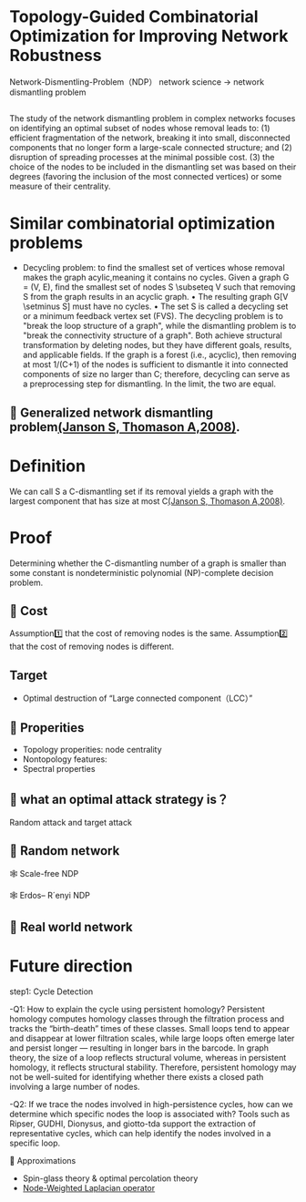 # Topology-Guided Combinatorial Optimization for Improving Network Robustness
Network-Dismentling-Problem（NDP）
network science -> network dismantling problem
## 
The study of the network dismantling problem in complex networks focuses on identifying an optimal subset of nodes whose removal leads to:
(1) efficient fragmentation of the network, breaking it into small, disconnected components that no longer form a large-scale connected structure; and
(2) disruption of spreading processes at the minimal possible cost.
(3) the choice of the nodes to be included in the dismantling set was based on their degrees (favoring the inclusion of the most connected vertices) or some measure of their centrality.

# Similar combinatorial optimization problems
- Decycling problem: to find the smallest set of vertices whose removal makes the graph acylic,meaning it contains no cycles.
Given a graph G = (V, E), find the smallest set of nodes S \subseteq V such that removing S from the graph results in an acyclic graph.
	•	The resulting graph G[V \setminus S] must have no cycles.
	•	The set S is called a decycling set or a minimum feedback vertex set (FVS).
The decycling problem is to "break the loop structure of a graph", while the dismantling problem is to "break the connectivity structure of a graph". Both achieve structural transformation by deleting nodes, but they have different goals, results, and applicable fields. If the graph is a forest (i.e., acyclic), then removing at most 1/(C+1) of the nodes is sufficient to dismantle it into connected components of size no larger than C; therefore, decycling can serve as a preprocessing step for dismantling. In the limit, the two are equal.

## 🌟 Generalized network dismantling problem[(Janson S, Thomason A,2008)](https://doi.org/10.48550/arXiv.0709.1787).
# Definition
We can call S a C-dismantling set if its removal yields a graph with the largest component that has size at most C[(Janson S, Thomason A,2008)](
https://doi.org/10.48550/arXiv.0709.1787).

# Proof 
Determining whether the C-dismantling number of a graph is smaller than some constant is nondeterministic polynomial (NP)-complete decision problem.


## 🌟 Cost

Assumption1️⃣ that the cost of removing nodes is the same.
Assumption2️⃣ that the cost of removing nodes is different.

## Target
- Optimal destruction of “Large connected component（LCC）”

## 🌟 Properities
- Topology properities: node centrality
- Nontopology features:
- Spectral properties

## 🌟 what an optimal attack strategy is？
Random attack and target attack

## 🌟 Random network

🕸️ Scale-free NDP

🕸️ Erdos– R´enyi NDP

## 🌟 Real world network

# Future direction
step1: Cycle Detection

-Q1: How to explain the cycle using persistent homology?
Persistent homology computes homology classes through the filtration process and tracks the “birth-death” times of these classes. Small loops tend to appear and disappear at lower filtration scales, while large loops often emerge later and persist longer — resulting in longer bars in the barcode. In graph theory, the size of a loop reflects structural volume, whereas in persistent homology, it reflects structural stability. Therefore, persistent homology may not be well-suited for identifying whether there exists a closed path involving a large number of nodes.

-Q2: If we trace the nodes involved in high-persistence cycles, how can we determine which specific nodes the loop is associated with?
Tools such as Ripser, GUDHI, Dionysus, and giotto-tda support the extraction of representative cycles, which can help identify the nodes involved in a specific loop.


🌟 Approximations
- Spin-glass theory & optimal percolation theory
- [Node-Weighted Laplacian operator](https://www.pnas.org/doi/abs/10.1073/pnas.1806108116)  
